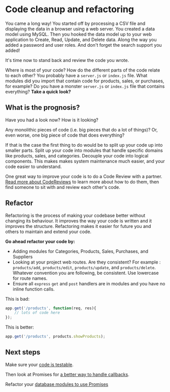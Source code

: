 # Code cleanup and refactoring

You came a long way! You started off by processing a CSV file and displaying the data in a browser using a web server.  You created a data model using MySQL. Then you hooked the data model up to your web application to Create, Read, Update, and Delete data. Along the way you added a password and user roles. And don't forget the search support you added!

It's time now to stand back and review the code you wrote.

Where is most of your code? How do the different parts of the code relate to each other? You probably have a `server.js` or `index.js` file.  What modules did you import that contain code for products, sales, or purchases, for example? Do you have a monster `server.js` or `index.js` file that contains everything? **Take a quick look?**

## What is the prognosis?

Have you had a look now? How is it looking?

Any monolithic pieces of code (i.e. big pieces that do a lot of things)? Or, even worse, one big piece of code that does everything?

If that is the case the first thing to do would be to split up your code up into smaller parts. Split up your code into modules that handle specific domains like products, sales, and categories. Decouple your code into logical components. This makes makes system maintenance much easier, and your code easier to understand.

One great way to improve your code is to do a Code Review with a partner. [Read more about CodeReviews](CodeReview.md) to learn more about how to do them, then find someone to sit with and review each other's code.

## Refactor

Refactoring is the process of making your codebase better without changing its behaviour. It improves the way your code is written and it improves the structure. Refactoring makes it easier for future you and others to maintain and extend your code.

**Go ahead refactor your code by:**

* Adding modules for Categories, Products, Sales, Purchases, and Suppliers
* Looking at your project web routes. Are they consistent? For example : `products/add`, `products/edit`, `products/update`, and `products/delete`. Whatever convention you are following, be consistent. Use lowercase for route names.
* Ensure all `express` `get` and `post` handlers are in modules and you have no inline function calls.

This is bad:

```javascript
app.get('/products', function(req, res){
    // lots of code here
});
```

This is better:

```javascript
app.get('/products', products.showProducts);
```

## Next steps

Make sure your [code is testable](./RefactorToBeTestable.md).

Then look at Promises for [a better way to handle callbacks](./Promises.md).

Refactor your [database modules to use Promises](./RefactorDatabaseModulesToUsePromises.md)
